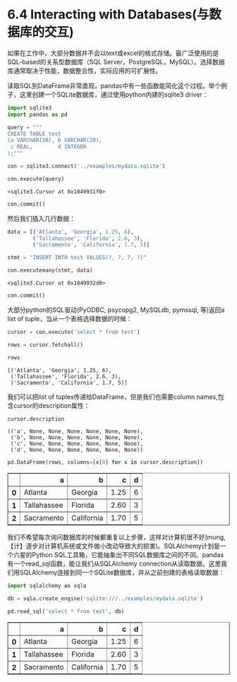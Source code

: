 
# 6.4 Interacting with Databases(与数据库的交互)

如果在工作中，大部分数据并不会以text或excel的格式存储。最广泛使用的是SQL-based的关系型数据库（SQL Server，PostgreSQL，MySQL）。选择数据库通常取决于性能，数据整合性，实际应用的可扩展性。

读取SQL到DataFrame非常直观，pandas中有一些函数能简化这个过程。举个例子，这里创建一个SQLite数据库，通过使用python内建的sqlite3 driver：


```python
import sqlite3
import pandas as pd
```


```python
query = """
CREATE TABLE test
(a VARCHAR(20), b VARCHAR(20),
 c REAL,        d INTEGER
);"""
```


```python
con = sqlite3.connect('../examples/mydata.sqlite')
```


```python
con.execute(query)
```




    <sqlite3.Cursor at 0x1049931f0>




```python
con.commit()
```

然后我们插入几行数据：


```python
data = [('Atlanta', 'Georgia', 1.25, 6),
        ('Tallahassee', 'Florida', 2.6, 3),
        ('Sacramento', 'California', 1.7, 5)]
```


```python
stmt = "INSERT INTO test VALUES(?, ?, ?, ?)"
```


```python
con.executemany(stmt, data)
```




    <sqlite3.Cursor at 0x1049932d0>




```python
con.commit()
```

大部分python的SQL驱动(PyODBC, psycopg2, MySQLdb, pymssql, 等)返回a list of tuple，当从一个表格选择数据的时候：


```python
cursor = con.execute('select * from test')
```


```python
rows = cursor.fetchall()
```


```python
rows
```




    [('Atlanta', 'Georgia', 1.25, 6),
     ('Tallahassee', 'Florida', 2.6, 3),
     ('Sacramento', 'California', 1.7, 5)]



我们可以把list of tuples传递给DataFrame，但是我们也需要column names,包含cursor的description属性：


```python
cursor.description
```




    (('a', None, None, None, None, None, None),
     ('b', None, None, None, None, None, None),
     ('c', None, None, None, None, None, None),
     ('d', None, None, None, None, None, None))




```python
pd.DataFrame(rows, columns=[x[0] for x in cursor.description])
```




<div>
<table border="1" class="dataframe">
  <thead>
    <tr style="text-align: right;">
      <th></th>
      <th>a</th>
      <th>b</th>
      <th>c</th>
      <th>d</th>
    </tr>
  </thead>
  <tbody>
    <tr>
      <th>0</th>
      <td>Atlanta</td>
      <td>Georgia</td>
      <td>1.25</td>
      <td>6</td>
    </tr>
    <tr>
      <th>1</th>
      <td>Tallahassee</td>
      <td>Florida</td>
      <td>2.60</td>
      <td>3</td>
    </tr>
    <tr>
      <th>2</th>
      <td>Sacramento</td>
      <td>California</td>
      <td>1.70</td>
      <td>5</td>
    </tr>
  </tbody>
</table>
</div>



我们不希望每次询问数据库的时候都重复以上步骤，这样对计算机很不好(mung,【计】逐步对计算机系统或文件做小改动导致大的损害)。SQLAlchemy计划是一个六星的Python SQL工具箱，它能抽象出不同SQL数据库之间的不同。pandas有一个read_sql函数，能让我们从SQLAlchemy connection从读取数据。这里我们用SQLAlchemy连接到同一个SQLite数据库，并从之前创建的表格读取数据：


```python
import sqlalchemy as sqla
```


```python
db = sqla.create_engine('sqlite:///../examples/mydata.sqlite')
```


```python
pd.read_sql('select * from test', db)
```




<div>
<table border="1" class="dataframe">
  <thead>
    <tr style="text-align: right;">
      <th></th>
      <th>a</th>
      <th>b</th>
      <th>c</th>
      <th>d</th>
    </tr>
  </thead>
  <tbody>
    <tr>
      <th>0</th>
      <td>Atlanta</td>
      <td>Georgia</td>
      <td>1.25</td>
      <td>6</td>
    </tr>
    <tr>
      <th>1</th>
      <td>Tallahassee</td>
      <td>Florida</td>
      <td>2.60</td>
      <td>3</td>
    </tr>
    <tr>
      <th>2</th>
      <td>Sacramento</td>
      <td>California</td>
      <td>1.70</td>
      <td>5</td>
    </tr>
  </tbody>
</table>
</div>


